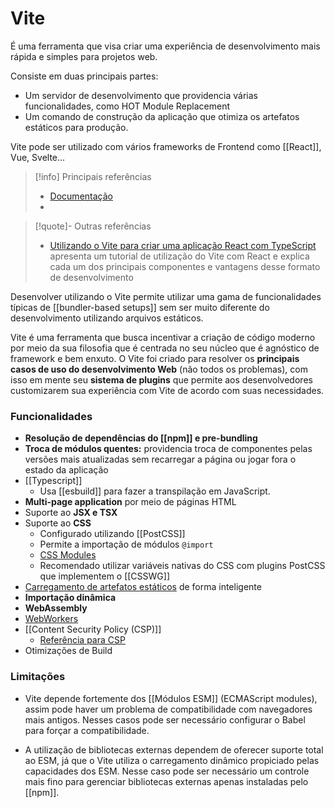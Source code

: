 # Vite

É uma ferramenta que visa criar uma experiência de desenvolvimento mais rápida e simples para projetos web.

Consiste em duas principais partes:

- Um servidor de desenvolvimento que providencia várias funcionalidades, como HOT Module Replacement
- Um comando de construção da aplicação que otimiza os artefatos estáticos para produção.

Vite pode ser utilizado com vários frameworks de Frontend como [[React]], Vue, Svelte...

> [!info] Principais referências
> - [Documentação](https://vite.dev/guide/)
>- 

> [!quote]- Outras referências
> - [Utilizando o Vite para criar uma aplicação React com TypeScript](https://www.alura.com.br/artigos/vite-criar-aplicacao-react-typescript) apresenta um tutorial de utilização do Vite com React e explica cada um dos principais componentes e vantagens desse formato de desenvolvimento

Desenvolver utilizando o Vite permite utilizar uma gama de funcionalidades típicas de [[bundler-based setups]] sem ser muito diferente do desenvolvimento utilizando arquivos estáticos.

Vite é uma ferramenta que busca incentivar a criação de código moderno por meio da sua filosofia que é centrada no seu núcleo que é agnóstico de framework e bem enxuto. O Vite foi criado para resolver os **principais casos de uso do desenvolvimento Web** (não todos os problemas), com isso em mente seu **sistema de plugins** que permite aos desenvolvedores customizarem sua experiência com Vite de acordo com suas necessidades.

### Funcionalidades

- **Resolução de dependências do [[npm]] e pre-bundling**
- **Troca de módulos quentes:** providencia troca de componentes pelas versões mais atualizadas sem recarregar a página ou jogar fora o estado da aplicação
- [[Typescript]]
	- Usa [[esbuild]] para fazer a transpilação em JavaScript.
- **Multi-page application** por meio de páginas HTML
- Suporte ao **JSX e TSX**
- Suporte ao **CSS**
	- Configurado utilizando [[PostCSS]]
	- Permite a importação de módulos `@import`
	- [CSS Modules](https://github.com/css-modules/css-modules)
	- Recomendado utilizar variáveis nativas do CSS  com plugins PostCSS que implementem o [[CSSWG]]
- [Carregamento de artefatos estáticos](https://vite.dev/guide/assets) de forma inteligente
- **Importação dinâmica**
- **WebAssembly**
- [WebWorkers](https://developer.mozilla.org/en-US/docs/Web/API/Worker)
- [[Content Security Policy (CSP)]]
	- [Referência para CSP](https://content-security-policy.com/)
- Otimizações de Build

### Limitações

- Vite depende fortemente dos [[Módulos ESM]] (ECMAScript modules), assim pode haver um problema de compatibilidade com navegadores mais antigos. Nesses casos pode ser necessário configurar o Babel para forçar a compatibilidade.

- A utilização de bibliotecas externas dependem de oferecer suporte total ao ESM, já que o Vite utiliza o carregamento dinâmico propiciado pelas capacidades dos ESM. Nesse caso pode ser necessário um controle mais fino para gerenciar bibliotecas externas apenas instaladas pelo [[npm]].